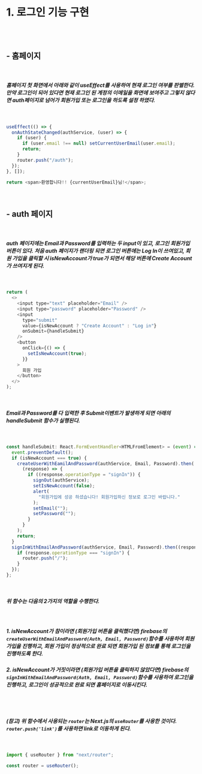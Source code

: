 # 1. 로그인 기능 구현

<br/><br/>

## - 홈페이지

<br/>

##### 홈페이지 첫 화면에서 아래와 같이 useEffect를 사용하여 현재 로그인 여부를 판별한다. 만약 로그인이 되어 있다면 현재 로그인 된 계정의 이메일을 화면에 보여주고 그렇지 않다면 auth페이지로 넘어가 회원가입 또는 로그인을 하도록 설정 하였다.

<br/>

```javascript
useEffect(() => {
  onAuthStateChanged(authService, (user) => {
    if (user) {
      if (user.email !== null) setCurrentUserEmail(user.email);
      return;
    }
    router.push("/auth");
  });
}, []);

return <span>환영합니다!! {currentUserEmail}님!</span>;
```

<br/>

## - auth 페이지

<br/>

##### auth 페이지에는 Email과 Password를 입력하는 두 input이 있고, 로그인 회원가입 버튼이 있다. 처음 auth 페이지가 랜더링 되면 로그인 버튼에는 Log In이 쓰여있고, 회원 가입을 클릭할 시 isNewAccount가 true가 되면서 해당 버튼에 Create Account가 쓰여지게 된다.

<br/>

```javascript
return (
  <>
    <input type="text" placeholder="Email" />
    <input type="password" placeholder="Password" />
    <input
      type="submit"
      value={isNewAccount ? "Create Account" : "Log in"}
      onSubmit={handleSubmit}
    />
    <button
      onClick={() => {
        setIsNewAccount(true);
      }}
    >
      회원 가입
    </button>
  </>
);
```

<br/>

##### Email과 Password를 다 입력한 후 Submit이벤트가 발생하게 되면 아래의 handleSubmit 함수가 실행된다.

<br/>

```typescript
const handleSubmit: React.FormEventHandler<HTMLFromElement> = (event) => {
  event.preventDefault();
  if (isNewAccount === true) {
    createUserWithEamilAndPassword(authService, Email, Password).then(
      (response) => {
        if ((response.operationType = "signIn")) {
          signOut(authService);
          setIsNewAccount(false);
          alert(
            "회원가입에 성공 하셨습니다! 회원가입하신 정보로 로그인 바랍니다."
          );
          setEmail("");
          setPassword("");
        }
      }
    );
    return;
  }
  signInWithEmailAndPassword(authService, Email, Password).then((response) => {
    if (response.operationType === "signIn") {
      router.push("/");
    }
  });
};
```

<br/>

##### 위 함수는 다음의 2가지의 역할을 수행한다.

<br/>

##### 1. isNewAccount가 참이라면 (회원가입 버튼을 클릭했다면) firebase의 `createUserWithEmailAndPassword(Auth, Email, Password)`함수를 사용하여 회원 가입을 진행하고, 회원 가입이 정상적으로 완료 되면 회원가입 된 정보를 통해 로그인을 진행하도록 한다.

##### 2. isNewAccount가 거짓이라면 (회원가입 버튼을 클릭하지 않았다면) firebase의 `signInWithEmailAndPassword(Auth, Email, Password)`함수를 사용하여 로그인을 진행하고, 로그인이 성공적으로 완료 되면 홈페이지로 이동시킨다.

<br/>
<br/>

##### (참고) 위 함수에서 사용되는 `router`는 Next.js의 `useRouter`를 사용한 것이다. `router.push('link')`를 사용하면 link로 이동하게 된다.

<br/>

```typescript
import { useRouter } from "next/router";

const router = useRouter();
```
